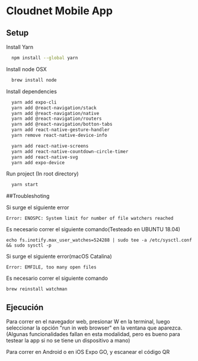 # Cloudnet Mobile App

## Setup

Install Yarn

```bash
  npm install --global yarn
```

Install node OSX

```bash
  brew install node
```

Install dependencies

```bash
  yarn add expo-cli
  yarn add @react-navigation/stack
  yarn add @react-navigation/native
  yarn add @react-navigation/routers
  yarn add @react-navigation/botton-tabs
  yarn add react-native-gesture-handler
  yarn remove react-native-device-info

  yarn add react-native-screens
  yarn add react-native-countdown-circle-timer
  yarn add react-native-svg
  yarn add expo-device

```

Run project (In root directory)

```bash
  yarn start
```

##Troubleshoting

Si surge el siguiente error

```
Error: ENOSPC: System limit for number of file watchers reached
```

Es necesario correr el siguiente comando(Testeado en UBUNTU 18.04)
```
echo fs.inotify.max_user_watches=524288 | sudo tee -a /etc/sysctl.conf && sudo sysctl -p
```


Si surge el siguiente error(macOS Catalina)

```
Error: EMFILE, too many open files
```

Es necesario correr el siguiente comando
```
brew reinstall watchman
```


## Ejecución

Para correr en el navegador web, presionar W en la terminal, luego seleccionar la opción "run in web browser" en la ventana que aparezca.(Algunas funcionalidades fallan en esta modalidad, pero es bueno para testear la app si no se tiene un dispositivo a mano)


Para correr en Android o en iOS Expo GO, y escanear el código QR
